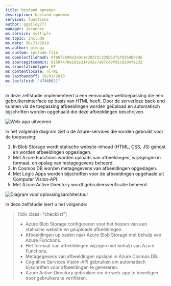 ```yaml
---
title: bestand opnemen
description: bestand opnemen
services: functions
author: ggailey777
manager: jeconnoc
ms.service: multiple
ms.topic: include
ms.date: 06/21/2018
ms.author: glenga
ms.custom: include file
ms.openlocfilehash: 0f86f2698a3a0c1e20272c335b63faf03b4b92d6
ms.sourcegitcommit: 81587470a181e314242c7a97cd0f91c82d4fe232
ms.translationtype: HT
ms.contentlocale: nl-NL
ms.lasthandoff: 10/01/2018
ms.locfileid: "47460021"
---
```

In deze zelfstudie implementeert u een eenvoudige webtoepassing die een gebruikersinterface op basis van HTML heeft. Door de serverloze back-end kunnen via de toepassing afbeeldingen worden geüpload en automatisch bijschriften worden opgehaald die deze afbeeldingen beschrijven.

![Web-app uitvoeren](media/functions-first-serverless-web-app/0-app-screenshot-finished.png)

In het volgende diagram ziet u de Azure-services die worden gebruikt voor de toepassing:

1. In Blob Storage wordt statische website-inhoud (HTML, CSS, JS) gehost en worden afbeeldingen opgeslagen.
2. Met Azure Functions worden uploads van afbeeldingen, wijzigingen in formaat, en opslag van metagegevens beheerd.
3. In Cosmos DB worden metagegevens van afbeeldingen opgeslagen.
4. Met Logic Apps worden bijschriften voor de afbeeldingen opgehaald uit Computer Vision-API.
5. Met Azure Active Directory wordt gebruikersverificatie beheerd.

![Diagram voor oplossingsarchitectuur](media/functions-first-serverless-web-app/0-architecture.jpg)

In deze zelfstudie leert u het volgende:
> [!div class="checklist"]
> * Azure Blob Storage configureren voor het hosten van een statische website en geüploade afbeeldingen.
> * Afbeeldingen uploaden naar Azure Blob Storage met behulp van Azure Functions.
> * Het formaat van afbeeldingen wijzigen met behulp van Azure Functions.
> * Metagegevens van afbeeldingen opslaan in Azure Cosmos DB.
> * Cognitive Services Vision-API gebruiken om automatisch bijschriften voor afbeeldingen te genereren.
> * Azure Active Directory gebruiken om de web-app te beveiligen door gebruikers te verifiëren.
